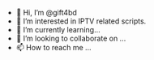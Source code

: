 - 👋 Hi, I’m @gift4bd
- 👀 I’m interested in IPTV related scripts.
- 🌱 I’m currently learning... 
- 💞️ I’m looking to collaborate on ...
- 📫 How to reach me ...

<!---
gift4bd/gift4bd is a ✨ special ✨ repository because its `README.md` (this file) appears on your GitHub profile.
You can click the Preview link to take a look at your changes.
--->
